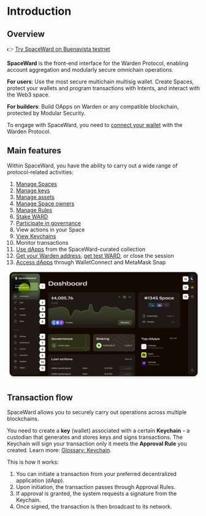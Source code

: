 ﻿---
sidebar_position: 1
id: home-doc
slug: /
---

# Introduction

## Overview

👉 [Try SpaceWard on Buenavista testnet](https://spaceward.buenavista.wardenprotocol.org)

**SpaceWard** is the front-end interface for the Warden Protocol, enabling account aggregation and modularly secure omnichain operations.

**For users**: Use the most secure multichain multisig wallet. Create Spaces, protect your wallets and program transactions with Intents, and interact with the Web3 space.

**For builders**: Build OApps on Warden or any compatible blockchain, protected by Modular Security.

To engage with SpaceWard, you need to [connect your wallet](/spaceward/connect-your-wallet) with the Warden Protocol.

## Main features

Within SpaceWard, you have the ability to carry out a wide range of protocol-related activities:

1. [Manage Spaces](/spaceward/manage-spaces)
2. [Manage keys](/spaceward/manage-keys)
3. [Manage assets](/spaceward/manage-assets)
4. [Manage Space owners](/spaceward/manage-owners)
5. [Manage Rules](/spaceward/manage-rules)
6. [Stake WARD](/spaceward/stake-ward)
7. [Participate in governance](/spaceward/participate-in-governance)
8. View actions in your Space
9. [View Keychains](/spaceward/manage-keys#view-keychains)
10. Monitor transactions
11. [Use dApps](/spaceward/use-dapps#use-spaceward-collection) from the SpaceWard-curated collection
12. [Get your Warden address](/spaceward/connect-your-wallet#get-your-warden-address), [get test WARD](/spaceward/get-test-ward), or close the session
13. [Access dApps](/spaceward/use-dapps#use-spaceward-collection) through WalletConnect and MetaMask Snap

![SpaceWard overview](../../static/img/spaceward-overview.png)

## Transaction flow

SpaceWard allows you to securely carry out operations across multiple blockchains.

You need to create a **key** (wallet) associated with a certain **Keychain** – a custodian that generates and stores keys and signs transactions. The Keychain will sign your transaction only it meets the **Approval Rule** you created. Learn more: [Glossary: Keychain](https://docs.wardenprotocol.org/learn/glossary#keychain).

This is how it works:

1. You can initiate a transaction from your preferred decentralized application (dApp).
2. Upon initiation, the transaction passes through Approval Rules.
3. If approval is granted, the system requests a signature from the Keychain.
4. Once signed, the transaction is then broadcast to its network.
